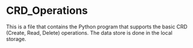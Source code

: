 # CRD_Operations
This is a file that contains the Python program that supports the basic CRD (Create, Read, Delete) operations. The data store is done in the local storage.

